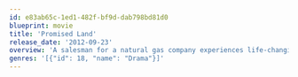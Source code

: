 ```yaml
---
id: e83ab65c-1ed1-482f-bf9d-dab798bd81d0
blueprint: movie
title: 'Promised Land'
release_date: '2012-09-23'
overview: 'A salesman for a natural gas company experiences life-changing events after arriving in a small town, where his corporation wants to tap into the available resources.'
genres: '[{"id": 18, "name": "Drama"}]'
---
```

